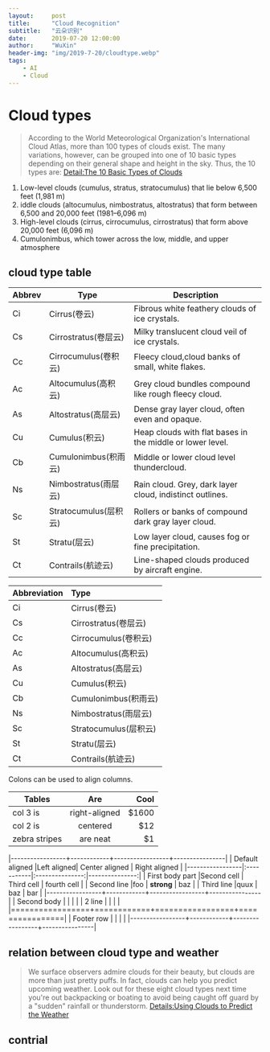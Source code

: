 ```yaml
---
layout:     post
title:      "Cloud Recognition"
subtitle:   "云朵识别"
date:       2019-07-20 12:00:00
author:     "WuXin"
header-img: "img/2019-7-20/cloudtype.webp"
tags:
    - AI
    - Cloud
---
```

# Cloud types
>According to the World Meteorological Organization's International Cloud Atlas, more than 100 types of clouds exist. The many variations, however, can be grouped into one of 10 basic types depending on their general shape and height in the sky. Thus, the 10 types are:  [Detail:The 10 Basic Types of Clouds](https://www.thoughtco.com/types-of-clouds-recognize-in-the-sky-4025569)

1. Low-level clouds (cumulus, stratus, stratocumulus) that lie below 6,500 feet (1,981 m)
2. iddle clouds (altocumulus, nimbostratus, altostratus) that form between 6,500 and 20,000 feet (1981–6,096 m)
3. High-level clouds (cirrus, cirrocumulus, cirrostratus) that form above 20,000 feet (6,096 m)
4. Cumulonimbus, which tower across the low, middle, and upper atmosphere


## cloud type table
| Abbrev |       Type           |      Description               |
| ------ | -------------------- | --------------------------------- |
|  Ci   |  Cirrus(卷云)         | Fibrous white feathery clouds of ice crystals. |
|  Cs   |  Cirrostratus(卷层云) | Milky translucent cloud veil of ice crystals. |
|  Cc   |  Cirrocumulus(卷积云) | Fleecy cloud,cloud banks of small, white flakes. |
|  Ac   |  Altocumulus(高积云)  | Grey cloud bundles compound like rough fleecy cloud. |
|  As   |  Altostratus(高层云)  | Dense gray layer cloud, often even and opaque. |
|  Cu   |  Cumulus(积云)        | Heap clouds with flat bases in the middle or lower level. |
|  Cb   |  Cumulonimbus(积雨云) | Middle or lower cloud level thundercloud. |
|  Ns   |  Nimbostratus(雨层云) | Rain cloud. Grey, dark layer cloud, indistinct outlines. |
|  Sc   |  Stratocumulus(层积云)| Rollers or banks of compound dark gray layer cloud. |
|  St   |  Stratu(层云)         | Low layer cloud, causes fog or fine precipitation. |
|  Ct   |  Contrails(航迹云)    | Line-shaped clouds produced by aircraft engine. |


Abbreviation|Type
--|:--
Ci|Cirrus(卷云)
Cs|Cirrostratus(卷层云)
Cc|Cirrocumulus(卷积云)
Ac|Altocumulus(高积云)
As|Altostratus(高层云)
Cu|Cumulus(积云)
Cb|Cumulonimbus(积雨云)
Ns|Nimbostratus(雨层云)
Sc|Stratocumulus(层积云)
St|Stratu(层云)
Ct|Contrails(航迹云)

Colons can be used to align columns.

| Tables        | Are           | Cool  |
| ------------- |:-------------:| -----:|
| col 3 is      | right-aligned | $1600 |
| col 2 is      | centered      |   $12 |
| zebra stripes | are neat      |    $1 |


|-----------------+------------+-----------------+----------------|
| Default aligned |Left aligned| Center aligned  | Right aligned  |
|-----------------|:-----------|:---------------:|---------------:|
| First body part |Second cell | Third cell      | fourth cell    |
| Second line     |foo         | **strong**      | baz            |
| Third line      |quux        | baz             | bar            |
|-----------------+------------+-----------------+----------------|
| Second body     |            |                 |                |
| 2 line          |            |                 |                |
|=================+============+=================+================|
| Footer row      |            |                 |                |
|-----------------+------------+-----------------+----------------|

## relation between cloud type and weather
>We surface observers admire clouds for their beauty, but clouds are more than just pretty puffs. In fact, clouds can help you predict upcoming weather. Look out for these eight cloud types next time you're out backpacking or boating to avoid being caught off guard by a "sudden" rainfall or thunderstorm. [Details:Using Clouds to Predict the Weather](https://www.thoughtco.com/forecasting-by-cloud-3443737)

## contrial